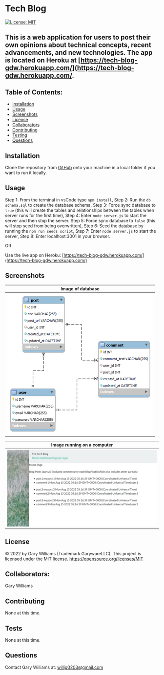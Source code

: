 # Tech Blog

[![License: MIT](https://img.shields.io/badge/License-MIT-yellow.svg)](https://opensource.org/licenses/MIT)

## This is a web application for users to post their own opinions about technical concepts, recent advancements, and new technologies. The app is located on Heroku at [https://tech-blog-gdw.herokuapp.com/](https://tech-blog-gdw.herokuapp.com/.

## Table of Contents:

- [Installation](#installation)
- [Usage](#usage)
- [Screenshots](#screenshots)
- [License](#license)
- [Collaborators](#collaborators)
- [Contributing](#contributing)
- [Testing](#tests)
- [Questions](#questions)

## Installation

Clone the repository from [GitHub](https://github.com/willig0203/tech-blog) onto your machine in a local folder if you want to run it locally.

## Usage

Step 1: From the terminal in vsCode type `npm install`,
Step 2: Run the `db schema.sql` to create the database schema,
Step 3: Force sync database to `true` (this will create the tables and relationships between the tables when server runs for the first time),
Step 4: Enter `node server.js` to start the server and then stop the server.
Step 5: Force sync database to `false` (this will stop seed from being overwritten),
Step 6: Seed the database by running the `npm run seeds script`,
Step 7: Enter `node server.js` to start the server,
Step 8: Enter localhost:3001 in your browser.

OR

Use the live app on Heroku: [https://tech-blog-gdw.herokuapp.com/](https://tech-blog-gdw.herokuapp.com/)

## Screenshots

|             <b>Image of database</b>             |
| :----------------------------------------------: |
| ![space-1.jpg](./assets/images/tech_blog_db.png) |

|       <b>Image running on a computer</b>       |
| :--------------------------------------------: |
| ![space-2.jpg](./assets/images/Screenshot.jpg) |

## License

&copy; 2022 by Gary Williams (Trademark GarywareLLC).
This project is licensed under the MIT license.
https://opensource.org/licenses/MIT

## Collaborators:

Gary Williams

## Contributing

None at this time.

## Tests

None at this time.

## Questions

Contact Gary Williams at: [willig0203@gmail.com](mailto:willig0203@gmail.com)
